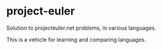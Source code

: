 # project-euler

Solution to projecteuler.net problems, in various languages.

This is a vehicle for learning and comparing languages.
